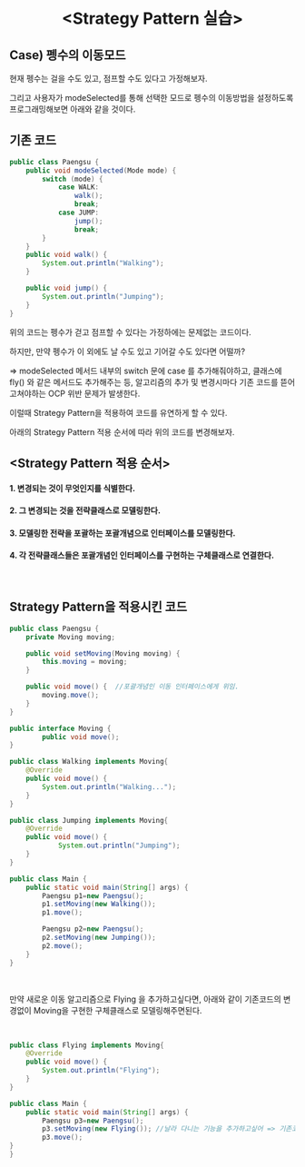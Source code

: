 # <div align="center"><Strategy Pattern 실습></div>

## Case) 펭수의 이동모드   

  
현재 펭수는 걸을 수도 있고, 점프할 수도 있다고 가정해보자.

그리고 사용자가 modeSelected를 통해 선택한 모드로 펭수의 이동방법을 설정하도록 프로그래밍해보면 아래와 같을 것이다.

## 기존 코드

```java
public class Paengsu {
    public void modeSelected(Mode mode) {
        switch (mode) {
            case WALK:
                walk();
                break;
            case JUMP:
                jump();
                break;
        }
    }
    public void walk() {
        System.out.println("Walking");
    }

    public void jump() {
        System.out.println("Jumping");
    }
}
```

위의 코드는 펭수가 걷고 점프할 수 있다는 가정하에는 문제없는 코드이다.

하지만, 만약 펭수가 이 외에도 날 수도 있고 기어갈 수도 있다면 어떨까?

=> modeSelected 메서드 내부의 switch 문에 case 를 추가해줘야하고, 클래스에 fly() 와 같은 메서드도 추가해주는 등, 알고리즘의 추가 및 변경시마다 
기존 코드를 뜯어고쳐야하는 OCP 위반 문제가 발생한다.

이럴때 Strategy Pattern을 적용하여 코드를 유연하게 할 수 있다.

아래의 Strategy Pattern 적용 순서에 따라 위의 코드를 변경해보자.

## <Strategy Pattern 적용 순서>

#### 1. 변경되는 것이 무엇인지를 식별한다.
#### 2. 그 변경되는 것을 전략클래스로 모델링한다.
#### 3. 모델링한 전략을 포괄하는 포괄개념으로 인터페이스를 모델링한다.
#### 4. 각 전략클래스들은 포괄개념인 인터페이스를 구현하는 구체클래스로 연결한다.

<br>

## Strategy Pattern을 적용시킨 코드

```java
public class Paengsu {
    private Moving moving;

    public void setMoving(Moving moving) {
        this.moving = moving;
    }

    public void move() {  //포괄개념인 이동 인터페이스에게 위임.
        moving.move();
    }
}
```
```java
public interface Moving {
        public void move();
}
```
```java
public class Walking implements Moving{
    @Override
    public void move() {
        System.out.println("Walking...");
    }
}
```
```java
public class Jumping implements Moving{
    @Override
    public void move() {
            System.out.println("Jumping");
    }
}
```
```java
public class Main {
    public static void main(String[] args) {
        Paengsu p1=new Paengsu();
        p1.setMoving(new Walking());
        p1.move();

        Paengsu p2=new Paengsu();
        p2.setMoving(new Jumping());
        p2.move();
    }
}
```

<br>

만약 새로운 이동 알고리즘으로 Flying 을 추가하고싶다면, 아래와 같이 기존코드의 변경없이 Moving을 구현한 구체클래스로 모델링해주면된다.

<br>

```java
public class Flying implements Moving{
    @Override
    public void move() {
        System.out.println("Flying");
    }
}
```

```java
public class Main {
    public static void main(String[] args) {
        Paengsu p3=new Paengsu();
        p3.setMoving(new Flying()); //날라 다니는 기능을 추가하고싶어 => 기존코드 변경없이, 포괄개념을 구현하는 Flying구체전략클래스 생성.
        p3.move();
}
}
```

